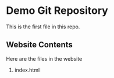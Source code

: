 # Demo Git Repository

This is the first file in this repo.

## Website Contents
Here are the files in the website
1. index.html
